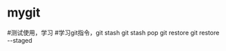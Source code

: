 # mygit
#测试使用，学习
#学习git指令，git stash   git stash pop  git restore <file> git restore --staged <file>
